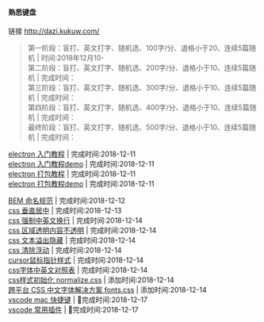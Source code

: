 #### 熟悉键盘
链接 http://dazi.kukuw.com/  
>第一阶段：盲打、英文打字、随机选、100字/分、退格小于20、连续5篇随机 | 时间:2018年12月10-  
>第二阶段：盲打、英文打字、随机选、200字/分、退格小于10、连续5篇随机 | 完成时间：  
>第三阶段：盲打、英文打字、随机选、300字/分、退格小于10、连续5篇随机 | 完成时间：  
>第四阶段：盲打、英文打字、随机选、400字/分、退格小于10、连续5篇随机 | 完成时间：  
>最终阶段：盲打、英文打字、随机选、500字/分、退格小于10、连续5篇随机 | 完成时间：  

[electron 入门教程](https://github.com/13653389794/plain/blob/master/electron/%E5%85%A5%E9%97%A8%E6%95%99%E7%A8%8B/%E5%85%A5%E9%97%A8%E6%95%99%E7%A8%8B.md) | 完成时间:2018-12-11      
[electron 入门教程demo](https://github.com/13653389794/plain/tree/master/electron/demo/demo01) | 完成时间:2018-12-11      
[electron 打包教程](https://github.com/13653389794/plain/blob/master/electron/electron%E6%89%93%E5%8C%85/electron%E6%89%93%E5%8C%85.md) | 完成时间:2018-12-11      
[electron 打包教程demo](https://github.com/13653389794/plain/tree/master/electron/demo/demo02) | 完成时间:2018-12-11  

[BEM 命名规范](https://github.com/13653389794/plain/blob/master/css/BEM.md) | 完成时间:2018-12-12   
[css 垂直居中](https://github.com/13653389794/plain/blob/master/css/%E5%9E%82%E7%9B%B4%E5%B1%85%E4%B8%AD.md) | 完成时间:2018-12-13    
[css 强制中英文换行](https://github.com/13653389794/plain/blob/master/css/%E5%BC%BA%E5%88%B6%E4%B8%AD%E8%8B%B1%E6%96%87%E6%8D%A2%E8%A1%8C.md) | 完成时间:2018-12-14   
[css 区域透明内容不透明](https://github.com/13653389794/plain/blob/master/css/%E5%8C%BA%E5%9F%9F%E9%80%8F%E6%98%8E%E5%86%85%E5%AE%B9%E4%B8%8D%E9%80%8F%E6%98%8E.md) | 完成时间:2018-12-14   
[css 文本溢出隐藏](https://github.com/13653389794/plain/blob/master/css/%E6%96%87%E6%9C%AC%E6%BA%A2%E5%87%BA%E9%9A%90%E8%97%8F.md) | 完成时间:2018-12-14   
[css 清除浮动](https://github.com/13653389794/plain/blob/master/css/%E6%B8%85%E9%99%A4%E6%B5%AE%E5%8A%A8.md) | 完成时间:2018-12-14   
[cursor鼠标指针样式](https://github.com/13653389794/plain/blob/master/css/cursor%E6%8C%87%E9%92%88.md) | 完成时间:2018-12-14   
[css字体中英文对照表](https://github.com/13653389794/plain/blob/master/css/%E5%AD%97%E4%BD%93%E4%B8%AD%E8%8B%B1%E6%96%87%E5%AF%B9%E7%85%A7%E8%A1%A8.md) | 完成时间:2018-12-14   
[css样式初始化 normalize.css](https://github.com/necolas/normalize.css)  | 添加时间:2018-12-14   
[跨平台 CSS 中文字体解决方案 fonts.css](https://github.com/zenozeng/fonts.css)  | 添加时间:2018-12-14    
[vscode mac 快捷键](https://github.com/13653389794/plain/blob/master/vscode/mac%E5%BF%AB%E6%8D%B7%E9%94%AE.md)  | 完成时间:2018-12-17   
[vscode 常用插件](https://github.com/13653389794/plain/blob/master/vscode/%E5%B8%B8%E7%94%A8%E6%8F%92%E4%BB%B6.md)  | 完成时间:2018-12-17   




